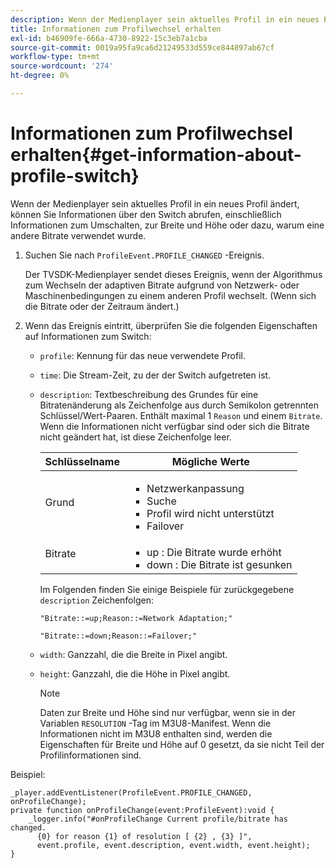 ```yaml
---
description: Wenn der Medienplayer sein aktuelles Profil in ein neues Profil ändert, können Sie Informationen über den Switch abrufen, einschließlich Informationen zum Umschalten, zur Breite und Höhe oder dazu, warum eine andere Bitrate verwendet wurde.
title: Informationen zum Profilwechsel erhalten
exl-id: b46909fe-666a-4730-8922-15c3eb7a1cba
source-git-commit: 0019a95fa9ca6d21249533d559ce844897ab67cf
workflow-type: tm+mt
source-wordcount: '274'
ht-degree: 0%

---
```


# Informationen zum Profilwechsel erhalten{#get-information-about-profile-switch}

Wenn der Medienplayer sein aktuelles Profil in ein neues Profil ändert, können Sie Informationen über den Switch abrufen, einschließlich Informationen zum Umschalten, zur Breite und Höhe oder dazu, warum eine andere Bitrate verwendet wurde.

1. Suchen Sie nach `ProfileEvent.PROFILE_CHANGED` -Ereignis.

   Der TVSDK-Medienplayer sendet dieses Ereignis, wenn der Algorithmus zum Wechseln der adaptiven Bitrate aufgrund von Netzwerk- oder Maschinenbedingungen zu einem anderen Profil wechselt. (Wenn sich die Bitrate oder der Zeitraum ändert.)
1. Wenn das Ereignis eintritt, überprüfen Sie die folgenden Eigenschaften auf Informationen zum Switch:

   * `profile`: Kennung für das neue verwendete Profil.
   * `time`: Die Stream-Zeit, zu der der Switch aufgetreten ist.
   * `description`: Textbeschreibung des Grundes für eine Bitratenänderung als Zeichenfolge aus durch Semikolon getrennten Schlüssel/Wert-Paaren. Enthält maximal 1 `Reason` und einem `Bitrate`. Wenn die Informationen nicht verfügbar sind oder sich die Bitrate nicht geändert hat, ist diese Zeichenfolge leer.

      <table id="table_E400FD9C57FF40CBAC14AF6847CD8301"> 
       <thead> 
         <tr> 
         <th colname="col1" class="entry"> Schlüsselname </th> 
         <th colname="col2" class="entry"> Mögliche Werte </th> 
         </tr> 
       </thead>
       <tbody> 
         <tr> 
         <td colname="col1"> <span class="codeph"> Grund </span> </td> 
         <td colname="col2"> 
          <ul id="ul_37DDE3F297634ED6B47DF5D73F969369"> 
          <li id="li_E374B029E1AF40689D70A9D30E057C5B">Netzwerkanpassung </li> 
          <li id="li_753862EEF1C9474EA8E20C89F5EF5D8D">Suche </li> 
          <li id="li_EC14923F92CF4D11A47928A8D2DE6D8B">Profil wird nicht unterstützt </li> 
          <li id="li_695AB4A89C9D4833AF6D8B6424FC912B">Failover </li> 
          </ul> </td> 
         </tr> 
         <tr> 
         <td colname="col1"> <span class="codeph"> Bitrate </span> </td> 
         <td colname="col2"> 
          <ul id="ul_1B49BD90A91147359712E1AFD8877E23"> 
          <li id="li_1C8E593C65D34742B14A8D0EAD43E0A9"> <span class="codeph"> up </span>: Die Bitrate wurde erhöht </li> 
          <li id="li_B1A00E3985A849B6855E15CF70D79BB8"> <span class="codeph"> down </span>: Die Bitrate ist gesunken </li> 
          </ul> </td> 
         </tr> 
       </tbody> 
       </table>

      Im Folgenden finden Sie einige Beispiele für zurückgegebene `description` Zeichenfolgen:

      ```
      "Bitrate::=up;Reason::=Network Adaptation;" 
      
      "Bitrate::=down;Reason::=Failover;"
      ```

   * `width`: Ganzzahl, die die Breite in Pixel angibt.
   * `height`: Ganzzahl, die die Höhe in Pixel angibt.

      >[!NOTE]
      >
      >Daten zur Breite und Höhe sind nur verfügbar, wenn sie in der Variablen `RESOLUTION` -Tag im M3U8-Manifest. Wenn die Informationen nicht im M3U8 enthalten sind, werden die Eigenschaften für Breite und Höhe auf 0 gesetzt, da sie nicht Teil der Profilinformationen sind.

<!--<a id="example_A713D420AE2E4E3CB7B78C6BC732BE90"></a>-->

Beispiel:

```
_player.addEventListener(ProfileEvent.PROFILE_CHANGED, onProfileChange); 
private function onProfileChange(event:ProfileEvent):void { 
    _logger.info("#onProfileChange Current profile/bitrate has changed.  
      {0} for reason {1} of resolution [ {2} , {3} ]",  
      event.profile, event.description, event.width, event.height); 
}
```
